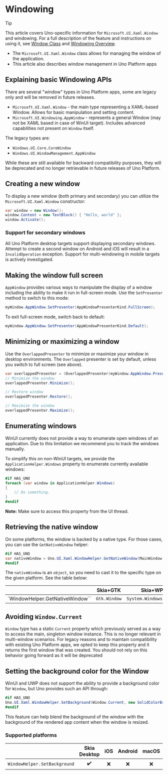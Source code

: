 ﻿---
uid: Uno.Features.WinUIWindow
---

# Windowing

> [!TIP]
> This article covers Uno-specific information for `Microsoft.UI.Xaml.Window` and windowing. For a full description of the feature and instructions on using it, see [Window Class](https://learn.microsoft.com/windows/windows-app-sdk/api/winrt/microsoft.ui.xaml.window) and [Windowing Overview](https://learn.microsoft.com/en-us/windows/apps/windows-app-sdk/windowing/windowing-overview).

* The `Microsoft.UI.Xaml.Window` class allows for managing the window of the application.
* This article also describes window management in Uno Platform apps

## Explaining basic Windowing APIs

There are several "window" types in Uno Platform apps, some are legacy only and will be removed in future releases.

* `Microsoft.UI.Xaml.Window` - the main type representing a XAML-based Window. Allows for basic manipulation and setting content.
* `Microsoft.UI.Windowing.AppWindow` - represents a general Window (may not be XAML based in case of WinUI target). Includes advanced capabilities not present on `Window` itself.

The legacy types are:

* `Windows.UI.Core.CoreWindow`
* `Windows.UI.WindowManagement.AppWindow`

While these are still available for backward compatibility purposes, they will be deprecated and no longer retrievable in future releases of Uno Platform.

## Creating a new window

To display a new window (both primary and secondary) you can utilize the `Microsoft.UI.Xaml.Window` constructor:

```csharp
var window = new Window();
window.Content = new TextBlock() { "Hello, world" };
window.Activate();
```

### Support for secondary windows

All Uno Platform desktop targets support displaying secondary windows. Attempt to create a second window on Android and iOS will result in a `InvalidOperation` exception. Support for multi-windowing in mobile targets is actively investigated.

## Making the window full screen

`AppWindow` provides various ways to manipulate the display of a window including the ability to make it run in full-screen mode. Use the `SetPresenter` method to switch to this mode:

```csharp
myWindow.AppWindow.SetPresenter(AppWindowPresenterKind.FullScreen); 
```

To exit full-screen mode, switch back to default:

```csharp
myWindow.AppWindow.SetPresenter(AppWindowPresenterKind.Default);
```

## Minimizing or maximizing a window

Use the `OverlappedPresenter` to minimize or maximize your window in desktop environments. The `Overlapped` presenter is set by default, unless you switch to full screen (see above).

```csharp
var overlappedPresenter = (OverlappedPresenter)myWindow.AppWindow.Presenter;
// Minimize the window
overlappedPresenter.Minimize();

// Restore window
overlappedPresenter.Restore();

// Maximize the window
overlappedPresenter.Maximize();
```

## Enumerating windows

WinUI currently does not provide a way to enumerate open windows of an application. Due to this limitation we recommend you to track the windows manually.

To simplify this on non-WinUI targets, we provide the `ApplicationHelper.Windows` property to enumerate currently available windows:

```csharp
#if HAS_UNO
foreach (var window in ApplicationHelper.Windows)
{
    // Do something.
}
#endif
```

**Note:** Make sure to access this property from the UI thread.

## Retrieving the native window

On some platforms, the window is backed by a native type. For those cases, you can use the `GetNativeWindow` helper:

```csharp
#if HAS_UNO
var nativeWindow = Uno.UI.Xaml.WindowHelper.GetNativeWindow(MainWindow);
#endif
```

The `nativeWindow` is an `object`, so you need to cast it to the specific type on the given platform. See the table below:

|                            | Skia+GTK | Skia+WPF | iOS   | Android | macOS | Catalyst | WebAssembly |
| -------------------------- | :------: | :------: | :---: | :-----: | :---: | :------: | :---------: |
| `WindowHelper.GetNativeWindow`` |`Gtk.Window`|`System.Windows.Window`|`UIKit.UIWindow`|`Android.View.Window`|`AppKit.NSWindow`|`UIKit.UIWindow`|`null`         |

## Avoiding `Window.Current`

`Window` type has a static `Current` property which previously served as a way to access the main, singleton window instance. This is no longer relevant in multi-window scenarios. For legacy reasons and to maintain compatibility with existing Uno Platform apps, we opted to keep this property and it returns the first window that was created. You should not rely on this behavior going forward as it will be deprecated

## Setting the background color for the Window

WinUI and UWP does not support the ability to provide a background color for `Window`, but Uno provides such an API through:

```csharp
#if HAS_UNO
Uno.UI.Xaml.WindowHelper.SetBackground(Window.Current, new SolidColorBrush(Colors.Red));
#endif
```

This feature can help blend the background of the window with the background of the rendered app content when the window is resized.

### Supported platforms

|                            | Skia Desktop | iOS   | Android | macOS | Catalyst | WebAssembly |
| -------------------------- | :------: | :---: | :-----: | :---: | :------: | :---------: |
| `WindowHelper.SetBackground` |   ✔️     | ❌    |  ❌     |  ❌  |   ❌     |  ❌         |
